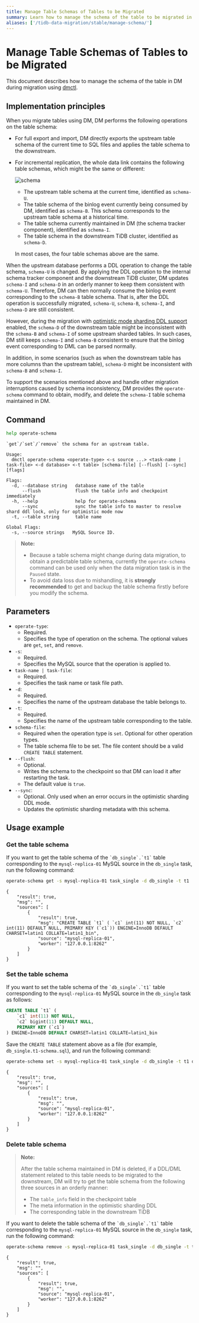 ```yaml
---
title: Manage Table Schemas of Tables to be Migrated
summary: Learn how to manage the schema of the table to be migrated in DM.
aliases: ['/tidb-data-migration/stable/manage-schema/']
---
```


# Manage Table Schemas of Tables to be Migrated

This document describes how to manage the schema of the table in DM during migration using [dmctl](dmctl-introduction.md).

## Implementation principles

When you migrate tables using DM, DM performs the following operations on the table schema:

- For full export and import, DM directly exports the upstream table schema of the current time to SQL files and applies the table schema to the downstream.

- For incremental replication, the whole data link contains the following table schemas, which might be the same or different:

    ![schema](https://download.pingcap.com/images/tidb-data-migration/operate-schema.png)

    * The upstream table schema at the current time, identified as `schema-U`.
    * The table schema of the binlog event currently being consumed by DM, identified as `schema-B`. This schema corresponds to the upstream table schema at a historical time.
    * The table schema currently maintained in DM (the schema tracker component), identified as `schema-I`.
    * The table schema in the downstream TiDB cluster, identified as `schema-D`.

    In most cases, the four table schemas above are the same.

When the upstream database performs a DDL operation to change the table schema, `schema-U` is changed. By applying the DDL operation to the internal schema tracker component and the downstream TiDB cluster, DM updates `schema-I` and `schema-D` in an orderly manner to keep them consistent with `schema-U`. Therefore, DM can then normally consume the binlog event corresponding to the `schema-B` table schema. That is, after the DDL operation is successfully migrated, `schema-U`, `schema-B`, `schema-I`, and `schema-D` are still consistent.

However, during the migration with [optimistic mode sharding DDL support](feature-shard-merge-optimistic.md) enabled, the `schema-D` of the downstream table might be inconsistent with the `schema-B` and `schema-I` of some upstream sharded tables. In such cases, DM still keeps `schema-I` and `schema-B` consistent to ensure that the binlog event corresponding to DML can be parsed normally.

In addition, in some scenarios (such as when the downstream table has more columns than the upstream table), `schema-D` might be inconsistent with `schema-B` and `schema-I`.

To support the scenarios mentioned above and handle other migration interruptions caused by schema inconsistency, DM provides the `operate-schema` command to obtain, modify, and delete the `schema-I` table schema maintained in DM.

## Command


```bash
help operate-schema
```

```
`get`/`set`/`remove` the schema for an upstream table.

Usage:
  dmctl operate-schema <operate-type> <-s source ...> <task-name | task-file> <-d database> <-t table> [schema-file] [--flush] [--sync] [flags]

Flags:
  -d, --database string   database name of the table
      --flush             flush the table info and checkpoint immediately
  -h, --help              help for operate-schema
      --sync              sync the table info to master to resolve shard ddl lock, only for optimistic mode now
  -t, --table string      table name

Global Flags:
  -s, --source strings   MySQL Source ID.
```

> **Note:**
>
> - Because a table schema might change during data migration, to obtain a predictable table schema, currently the `operate-schema` command can be used only when the data migration task is in the `Paused` state.
> - To avoid data loss due to mishandling, it is **strongly recommended** to get and backup the table schema firstly before you modify the schema.

## Parameters

* `operate-type`:
    - Required.
    - Specifies the type of operation on the schema. The optional values are `get`, `set`, and `remove`.
* `-s`:
    - Required.
    - Specifies the MySQL source that the operation is applied to.
* `task-name | task-file`:
    - Required.
    - Specifies the task name or task file path.
* `-d`:
    - Required.
    - Specifies the name of the upstream database the table belongs to.
* `-t`:
    - Required.
    - Specifies the name of the upstream table corresponding to the table.
* `schema-file`:
    - Required when the operation type is `set`. Optional for other operation types.
    - The table schema file to be set. The file content should be a valid `CREATE TABLE` statement.
* `--flush`:
    - Optional.
    - Writes the schema to the checkpoint so that DM can load it after restarting the task.
    - The default value is `true`.
* `--sync`:
    - Optional. Only used when an error occurs in the optimistic sharding DDL mode.
    - Updates the optimistic sharding metadata with this schema.

## Usage example

### Get the table schema

If you want to get the table schema of the ``` `db_single`.`t1` ``` table corresponding to the `mysql-replica-01` MySQL source in the `db_single` task, run the following command:


```bash
operate-schema get -s mysql-replica-01 task_single -d db_single -t t1
```

```
{
    "result": true,
    "msg": "",
    "sources": [
        {
            "result": true,
            "msg": "CREATE TABLE `t1` ( `c1` int(11) NOT NULL, `c2` int(11) DEFAULT NULL, PRIMARY KEY (`c1`)) ENGINE=InnoDB DEFAULT CHARSET=latin1 COLLATE=latin1_bin",
            "source": "mysql-replica-01",
            "worker": "127.0.0.1:8262"
        }
    ]
}
```

### Set the table schema

If you want to set the table schema of the ``` `db_single`.`t1` ``` table corresponding to the `mysql-replica-01` MySQL source in the `db_single` task as follows:

```sql
CREATE TABLE `t1` (
    `c1` int(11) NOT NULL,
    `c2` bigint(11) DEFAULT NULL,
    PRIMARY KEY (`c1`)
) ENGINE=InnoDB DEFAULT CHARSET=latin1 COLLATE=latin1_bin
```

Save the `CREATE TABLE` statement above as a file (for example, `db_single.t1-schema.sql`), and run the following command:


```bash
operate-schema set -s mysql-replica-01 task_single -d db_single -t t1 db_single.t1-schema.sql
```

```
{
    "result": true,
    "msg": "",
    "sources": [
        {
            "result": true,
            "msg": "",
            "source": "mysql-replica-01",
            "worker": "127.0.0.1:8262"
        }
    ]
}
```

### Delete table schema

> **Note:**
>
> After the table schema maintained in DM is deleted, if a DDL/DML statement related to this table needs to be migrated to the downstream, DM will try to get the table schema from the following three sources in an orderly manner:
>
> * The `table_info` field in the checkpoint table
> * The meta information in the optimistic sharding DDL
> * The corresponding table in the downstream TiDB

If you want to delete the table schema of the ``` `db_single`.`t1` ``` table corresponding to the `mysql-replica-01` MySQL source in the `db_single` task, run the following command:


```bash
operate-schema remove -s mysql-replica-01 task_single -d db_single -t t1
```

```
{
    "result": true,
    "msg": "",
    "sources": [
        {
            "result": true,
            "msg": "",
            "source": "mysql-replica-01",
            "worker": "127.0.0.1:8262"
        }
    ]
}
```
